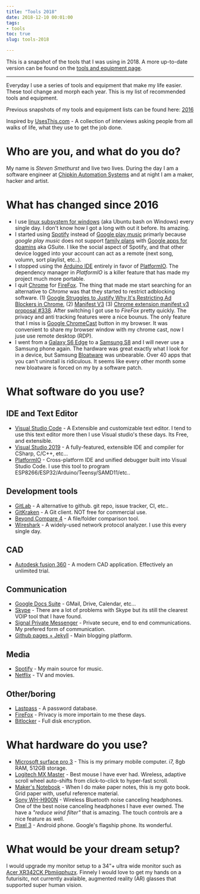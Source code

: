 ```yaml
---
title: "Tools 2018"
date: 2018-12-10 00:01:00
tags:
- tools
toc: true
slug: tools-2018

---
```


This is a snapshot of the tools that I was using in 2018. A more up-to-date version can be found on the [tools and equipment page](/tools).

----

Everyday I use a series of tools and equipment that make my life easier. These tool change and morph each year. This is my list of recommended tools and equipment.

Previous snapshots of my tools and equipment lists can be found here: [2016](https://blog.abluestar.com/tools-2016)

Inspired by [UsesThis.com](https://usesthis.com/) - A collection of interviews asking people from all walks of life, what they use to get the job done.

# Who are you, and what do you do?

My name is *Steven Smethurst* and live two lives. During the day I am a software engineer at [Chipkin Automation Systems](http://store.chipkin.com/) and at night I am a maker, hacker and artist.

# What has changed since 2016

- I use [linux subsystem for windows](https://docs.microsoft.com/en-us/windows/wsl/install-win10) (aka Ubuntu bash on Windows) every single day. I don't know how I got a long with out it before. Its amazing.
- I started using [Spotify](https://www.spotify.com/ca-en/) instead of [Google play music](https://play.google.com/music/listen?u=0#) primarly because *google play music* does not support [family plans](https://www.spotify.com/ca-en/family/) with [Google apps for doamins](https://support.google.com/a/answer/53926?hl=en) aka GSuite. I like the social aspect of Spotify, and that other device logged into your account can act as a remote (next song, volumn, sort playlist, etc..).
- I stopped using the [Arduino IDE](https://www.arduino.cc/en/main/software) entirely in favor of [PlatformIO](https://platformio.org/). The dependency manager in *PlatformIO* is a killer feature that has made my project much more portable. 
- I quit [Chrome](https://www.google.com/chrome/) for [FireFox](https://www.mozilla.org/en-CA/firefox/). The thing that made me start searching for an alternative to *Chrome* was that they started to restrict adblocking software. (1) [Google Struggles to Justify Why It's Restricting Ad Blockers in Chrome](https://www.vice.com/en_ca/article/evy53j/google-struggles-to-justify-making-chrome-ad-blockers-worse), (2) [Manifest V3](https://docs.google.com/document/d/1nPu6Wy4LWR66EFLeYInl3NzzhHzc-qnk4w4PX-0XMw8/edit#heading=h.5ottncv8stov) (3) [Chrome extension manifest v3 proposal #338](https://github.com/uBlockOrigin/uBlock-issues/issues/338#issuecomment-496009417). After switching I got use to *FireFox* pretty quickly. The privacy and anti tracking features were a nice bounus. The only feature that I miss is [Google ChromeCast](https://store.google.com/product/chromecast) button in my browser. It was convenient to share my browser window with my chrome cast, now I juse use remote desktop (RDP).
- I went from a [Galaxy S6 Edge](http://www.samsung.com/ca/consumer/mobile-devices/smartphones/galaxy-s/SM-G925WZKABMC) to a [Samsung S8](https://www.samsung.com/global/galaxy/galaxy-s8/) and I will never use a Samsung phone again. The hardware was great exactly what I look for in a device, but Samsung [Bloatware](https://en.wikipedia.org/wiki/Software_bloat) was unbearable. Over 40 apps that you can't uninstall is ridiculous. It seems like every other month some new bloatware is forced on my by a software patch.

# What software do you use?

## IDE and Text Editor

- [Visual Studio Code](https://code.visualstudio.com/) - A Extensible and customizable text editor. I tend to use this text editor more then I use Visual studio's these days. Its Free, and extensible.
- [Visual Studio 2019](https://www.visualstudio.com/vs/community/) - A fully-featured, extensible IDE and compiler for CSharp, C/C++, etc...
- [PlatformIO](https://platformio.org/) - Cross-platform IDE and unified debugger built into Visual Studio Code. I use this tool to program ESP8266/ESP32/Arduino/Teensy/SAMD11/etc..

## Development tools

- [GitLab](https://about.gitlab.com/) - A alternative to github. git repo, issue tracker, CI, etc..
- [GitKraken](https://www.gitkraken.com/) - A Git client. NOT free for commercial use.
- [Beyond Compare 4](http://www.scootersoftware.com/) - A file/folder comparison tool.
- [Wireshark](https://www.wireshark.org/) - A widely-used network protocol analyzer. I use this every single day.

## CAD

- [Autodesk fusion 360](http://www.autodesk.com/products/fusion-360/overview) - A modern CAD application. Effectively an unlimited trial.

## Communication

- [Google Docs Suite](https://gsuite.google.com/) - GMail, Drive, Calendar, etc...
- [Skype](https://www.skype.com/en/) - There are a lot of problems with Skype but its still the clearest VOIP tool that I have found.
- [Signal Private Messenger](https://play.google.com/store/apps/details?id=org.thoughtcrime.securesms&hl=en) - Private secure, end to end communications. My prefered form of communication.
- [Github pages + Jekyll](https://github.com/funvill/funvill.github.io) - Main blogging platform.

## Media

- [Spotify](https://www.spotify.com/ca-en/) - My main source for music.
- [Netflix](https://www.netflix.com/ca/) - TV and movies.

## Other/boring

- [Lastpass](https://lastpass.com/) - A password database.
- [FireFox](https://www.mozilla.org/en-CA/firefox/new/) - Privacy is more importain to me these days.
- [Bitlocker](https://en.wikipedia.org/wiki/BitLocker) - Full disk encryption.

# What hardware do you use?

- [Microsoft surface pro 3](https://www.microsoft.com/surface/en-ca/devices/surface-pro-3) - This is my primary mobile computer. i7, 8gb RAM, 512GB storage.
- [Logitech MX Master](http://www.logitech.com/en-ca/product/mx-master) - Best mouse I have ever had. Wireless, adaptive scroll wheel auto-shifts from click-to-click to hyper-fast scroll.
- [Maker's Notebook](http://www.makershed.com/products/makers-notebook-hard-bound) - When I do make paper notes, this is my goto book. Grid paper with, useful reference material.
- [Sony WH-H900N](https://www.sony.ca/en/electronics/headband-headphones/wh-h900n) - Wireless Bluetooth noise canceling headphones. One of the best noise canceling headphones I have ever owned. The have a *"reduce wind filter"* that is amazing. The touch controls are a nice feature as well.
- [Pixel 3](https://store.google.com/ca/product/pixel_3) - Android phone. Google's flagship phone. Its wonderful.

# What would be your dream setup?

I would upgrade my monitor setup to a 34"+ ultra wide monitor such as [Acer XR342CK Pbmiiqphuzx](https://wclink.co/link/29241/151265/4/83270?merchant=Amazon). Finnely I would love to get my hands on a futurisitc, not currently avalaible, augmented reality (AR) glasses that supported super human vision.
